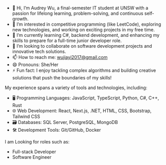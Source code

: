 - 👋 Hi, I’m Audrey Wu, a final-semester IT student at UNSW with a passion for lifelong learning, problem-solving, and continuous self-growth.
- 👀 I’m interested in competitive programming (like LeetCode), exploring new technologies, and working on exciting projects in my free time.
- 🌱 I’m currently learning C#, backend development, and enhancing my skills to prepare for a full-time junior developer role.
- 💞️ I’m looking to collaborate on software development projects and innovative tech solutions.
- 📫 How to reach me: wujiayi2017@gmail.com
- 😄 Pronouns: She/Her
- ⚡ Fun fact: I enjoy tackling complex algorithms and building creative solutions that push the boundaries of my skills!

My experience spans a variety of tools and technologies, including:
- 🖥️ Programming Languages: JavaScript, TypeScript, Python, C#, C++, Rust
- 🌐 Web Development: React, Next.js, .NET, HTML, CSS, Bootstrap, Tailwind CSS
- 🗃️ Databases: SQL Server, PostgreSQL, MongoDB
- 🛠️ Development Tools: Git/GitHub, Docker

I am Looking for roles such as:
- Full-stack Developer
- Software Engineer

<!---
AudreyWu6/AudreyWu6 is a ✨ special ✨ repository because its `README.md` (this file) appears on your GitHub profile.
You can click the Preview link to take a look at your changes.
--->
